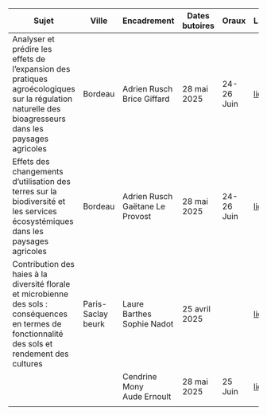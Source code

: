 
| Sujet                                                                                                                                                 | Ville              | Encadrement                        | Dates butoires | Oraux      | Lien                                                                             |
| ----------------------------------------------------------------------------------------------------------------------------------------------------- | ------------------ | ---------------------------------- | -------------- | ---------- | -------------------------------------------------------------------------------- |
| Analyser et prédire les effets de l’expansion des pratiques agroécologiques sur la régulation naturelle des bioagresseurs dans les paysages agricoles | Bordeau            | Adrien Rusch<br>Brice Giffard      | 28 mai 2025    | 24-26 Juin | [lien](https://adum.fr/as/ed/voirproposition.pl?site=adumR&matricule_prop=62309) |
| Effets des changements d’utilisation des terres sur la biodiversité et les services écosystémiques dans les paysages agricoles                        | Bordeau            | Adrien Rusch<br>Gaëtane Le Provost | 28 mai 2025    | 24-26 Juin | [lien](https://adum.fr/as/ed/voirproposition.pl?site=adumR&matricule_prop=62308) |
| Contribution des haies à la diversité florale et microbienne des sols : conséquences en termes de fonctionnalité des sols et rendement des cultures   | Paris-Saclay beurk | Laure Barthes<br>Sophie Nadot      | 25 avril 2025  |            | [lien](https://adum.fr/as/ed/voirproposition.pl?site=adumR&matricule_prop=63713) |
|                                                                                                                                                       |                    | Cendrine Mony<br>Aude Ernoult      | 28 mai 2025    | 25 Juin    | [lien](https://amethis.doctorat.org/amethis-client/prd/consulter/offre/1754)     |
|                                                                                                                                                       |                    |                                    |                |            |                                                                                  |
